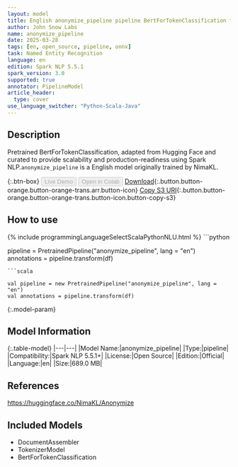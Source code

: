 ```yaml
---
layout: model
title: English anonymize_pipeline pipeline BertForTokenClassification from NimaKL
author: John Snow Labs
name: anonymize_pipeline
date: 2025-03-28
tags: [en, open_source, pipeline, onnx]
task: Named Entity Recognition
language: en
edition: Spark NLP 5.5.1
spark_version: 3.0
supported: true
annotator: PipelineModel
article_header:
  type: cover
use_language_switcher: "Python-Scala-Java"
---
```


## Description

Pretrained BertForTokenClassification, adapted from Hugging Face and curated to provide scalability and production-readiness using Spark NLP.`anonymize_pipeline` is a English model originally trained by NimaKL.

{:.btn-box}
<button class="button button-orange" disabled>Live Demo</button>
<button class="button button-orange" disabled>Open in Colab</button>
[Download](https://s3.amazonaws.com/auxdata.johnsnowlabs.com/public/models/anonymize_pipeline_en_5.5.1_3.0_1743186609612.zip){:.button.button-orange.button-orange-trans.arr.button-icon}
[Copy S3 URI](s3://auxdata.johnsnowlabs.com/public/models/anonymize_pipeline_en_5.5.1_3.0_1743186609612.zip){:.button.button-orange.button-orange-trans.button-icon.button-copy-s3}

## How to use



<div class="tabs-box" markdown="1">
{% include programmingLanguageSelectScalaPythonNLU.html %}
```python

pipeline = PretrainedPipeline("anonymize_pipeline", lang = "en")
annotations =  pipeline.transform(df)   

```
```scala

val pipeline = new PretrainedPipeline("anonymize_pipeline", lang = "en")
val annotations = pipeline.transform(df)

```
</div>

{:.model-param}
## Model Information

{:.table-model}
|---|---|
|Model Name:|anonymize_pipeline|
|Type:|pipeline|
|Compatibility:|Spark NLP 5.5.1+|
|License:|Open Source|
|Edition:|Official|
|Language:|en|
|Size:|689.0 MB|

## References

https://huggingface.co/NimaKL/Anonymize

## Included Models

- DocumentAssembler
- TokenizerModel
- BertForTokenClassification
